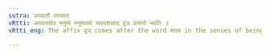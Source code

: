 ```yaml
---
sutra: अपदातौ साल्वात्
vRtti: अपदातावेव मनुष्ये मनुष्यस्थे साल्वशब्दाद् वुञ् प्रत्ययो भवति ॥
vRtti_eng: The affix वुञ् comes after the word साल्व in the senses of being born &c when denoting a man or what exists in man, provided that it does not mean a foot-soldier.

---
```

